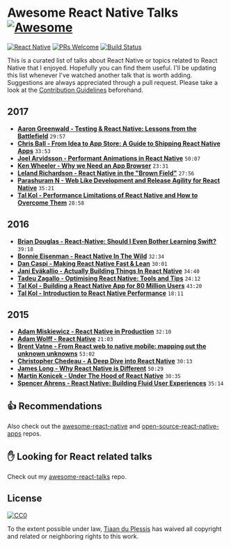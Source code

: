 # **Awesome React Native Talks** [![Awesome](https://cdn.rawgit.com/sindresorhus/awesome/d7305f38d29fed78fa85652e3a63e154dd8e8829/media/badge.svg)](https://github.com/sindresorhus/awesome)
[![React Native](https://img.shields.io/badge/React%20Native-Awesome-blue.svg)](https://facebook.github.io/react-native/)
[![PRs Welcome](https://img.shields.io/badge/PRs-welcome-brightgreen.svg)](http://makeapullrequest.com)
[![Build Status](https://travis-ci.org/tiaanduplessis/awesome-react-native-talks.svg?branch=master)](https://travis-ci.org/tiaanduplessis/awesome-react-native-talks)

This is a curated list of talks about React Native or topics related to React Native that I enjoyed. Hopefully you can find them useful. I'll be updating this list whenever I've watched another talk that is worth adding. Suggestions are always appreciated through a pull request. Please take a look at the [Contribution Guidelines](CONTRIBUTING.md) beforehand.

## 2017

- [**Aaron Greenwald - Testing & React Native: Lessons from the Battlefield**](https://youtu.be/cUSUJXAvt6k) `29:57`
- [**Chris Ball - From Idea to App Store: A Guide to Shipping React Native Apps**](https://youtu.be/W8X7t1qlT_w) `33:53`
- [**Joel Arvidsson - Performant Animations in React Native**](https://www.youtube.com/watch?v=UPrKMGPDbtY) `50:07`
- [**Ken Wheeler - Why we Need an App Browser**](https://youtu.be/WEQx3wz8QeY) `23:31`
- [**Leland Richardson - React Native in the "Brown Field"**](https://www.youtube.com/watch?v=tWitQoPgs8w) `27:56`
- [**Parashuram N - Web Like Development and Release Agility for React Native**](https://www.youtube.com/watch?v=iMLpUVZseEg) `35:21`
- [**Tal Kol - Performance Limitations of React Native and How to Overcome Them**](https://youtu.be/OmiXlJ4ZzAo) `28:58`

## 2016

- [**Brian Douglas - React-Native: Should I Even Bother Learning Swift?**](https://www.youtube.com/watch?v=2d0z_L4oXt8) `39:18`
- [**Bonnie Eisenman - React Native In The Wild**](https://www.youtube.com/watch?v=KWEhFWm0SL8) `32:34`
- [**Dan Caspi - Making React Native Fast & Lean**](https://www.youtube.com/watch?v=9LV4D-Obgj4) `30:01`
- [**Jani Eväkallio - Actually Building Things In React Native**](https://www.youtube.com/watch?v=ZqKYk0aTaYk) `34:40`
- [**Tadeu Zagallo - Optimising React Native: Tools and Tips**](https://www.youtube.com/watch?v=0MlT74erp60) `24:12`
- [**Tal Kol - Building a React Native App for 80 Million Users**](https://www.youtube.com/watch?v=abSNo2P9mMM&t) `43:20`
- [**Tal Kol - Introduction to React Native Performance**](https://www.youtube.com/watch?v=9VqVv_sVgv0) `18:11`

## 2015

- [**Adam Miskiewicz - React Native in Production**](https://www.youtube.com/watch?v=yVt52ZaC-Ck) `32:10`
- [**Adam Wolff - React Native**](https://www.youtube.com/watch?v=0rm4lt9bh2k) `21:03`
- [**Brent Vatne - From React web to native mobile: mapping out the unknown unknowns**](https://www.youtube.com/watch?v=-XxSCi8TKuk) `53:02`
- [**Christopher Chedeau - A Deep Dive into React Native**](https://www.youtube.com/watch?v=7rDsRXj9-cU) `30:13`
- [**James Long - Why React Native is Different**](https://www.youtube.com/watch?v=ZM2NAD__iK4) `50:29`
- [**Martin Konicek - Under The Hood of React Native**](https://www.youtube.com/watch?v=8N4f4h6SThc) `30:35`
- [**Spencer Ahrens - React Native: Building Fluid User Experiences**](https://www.youtube.com/watch?v=xDlfrcM6YBk) `35:14`

## :thumbsup: Recommendations

Also check out the [awesome-react-native](https://github.com/jondot/awesome-react-native) and [open-source-react-native-apps](https://github.com/vitorebatista/open-source-react-native-apps) repos.

## :raised_hand: Looking for React related talks

Check out my [awesome-react-talks](https://github.com/tiaanduplessis/awesome-react-talks) repo.

## License

[![CC0](http://mirrors.creativecommons.org/presskit/buttons/88x31/svg/cc-zero.svg)](https://creativecommons.org/publicdomain/zero/1.0/)

To the extent possible under law, [Tiaan du Plessis](https://github.com/tiaanduplessis) has waived all copyright and related or neighboring rights to this work.
